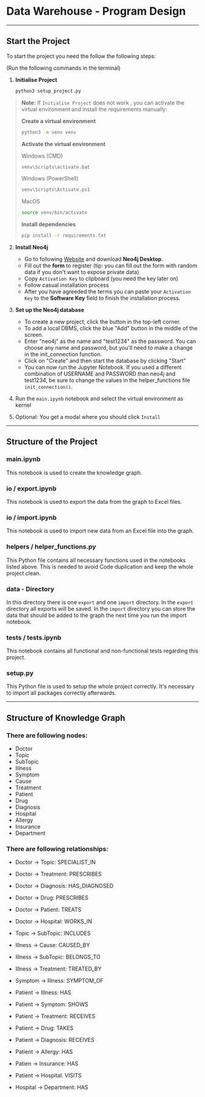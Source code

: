 # Data Warehouse - Program Design

---

## Start the Project

To start the project you need the follow the following steps:

(Run the following commands in the terminal)

1. **Initialise Project**

   ```bash
   python3 setup_project.py
   ```

> **Note:** If `Initialise Project` does not work , you can activate the virtual environment and install the requirements manually:
>
>
> **Create a virtual environment**
>   ```bash
>   python3 -m venv venv
>    ```
> **Activate the virtual environment**
> 
> Windows (CMD)
>  ```bash
> venv\Scripts\activate.bat
> ```
> Windows (PowerShell)
> ```bash
> venv\Scripts\Activate.ps1
> ```
> MacOS
>   ```bash
>   source venv/bin/activate
> ```
> 
> **Install dependencies**
>   ```bash
>   pip install -r requirements.txt
>   ```


2. **Install Neo4j**
    - Go to following [Website](https://neo4j.com/download/) and download **Neo4j Desktop**.
    - Fill out the **form** to register (tip: you can fill out the form with random data if you don't want to
      expose private data)
    - Copy `Activation Key` to clipboard (you need the key later on)
    - Follow casual installation process
    - After you have agreeded the terms you can paste your `Activation Key` to the **Software Key** field
      to finish the installation process.

3. **Set up the Neo4j database**
    - To create a new project, click the button in the top-left corner.
    - To add a local DBMS, click the blue "Add" button in the middle of the screen.
    - Enter "neo4j" as the name and "test1234" as the password. You can choose any name and password,
      but you'll need to make a change in the init_connection function.
    - Click on "Create" and then start the database by clicking "Start"
    - You can now run the Jupyter Notebook. If you used a different combination
      of USERNAME and PASSWORD than neo4j and test1234, be sure to change the values in the helper_functions file
      `init_connection()`.

4. Run the `main.ipynb` notebook and select the virtual environment as kernel
5. Optional: You get a modal where you should click `Install`

---

## Structure of the Project

### main.ipynb

This notebook is used to create the knowledge graph.

### io / export.ipynb

This notebook is used to export the data from the graph to Excel files.

### io / import.ipynb

This notebook is used to import new data from an Excel file into the graph.

### helpers / helper_functions.py

This Python file contains all necessary functions used in the notebooks listed above.
This is needed to avoid Code duplication and keep the whole project clean.

### data - Directory

In this directory there is one `export` and one `import` directory. In the `export` directory all exports will be
saved. In the `import` directory you can store the data that should be added to the graph the next time you run
the import notebook.

### tests / tests.ipynb

This notebook contains all functional and non-functional tests regarding this project.

### setup.py

This Python file is used to setup the whole project correctly. It's necessary to import all packages
correctly afterwards.

---

## Structure of Knowledge Graph

### There are following nodes:

- Doctor
- Topic
- SubTopic
- Illness
- Symptom
- Cause
- Treatment
- Patient
- Drug
- Diagnosis
- Hospital
- Allergy
- Insurance
- Department

### There are following relationships:

- Doctor -> Topic: SPECIALIST_IN
- Doctor -> Treatment: PRESCRIBES
- Doctor -> Diagnosis: HAS_DIAGNOSED
- Doctor -> Drug: PRESCRIBES
- Doctor -> Patient: TREATS
- Doctor -> Hospital: WORKS_IN

- Topic -> SubTopic: INCLUDES

- Illness -> Cause: CAUSED_BY
- Illness -> SubTopic: BELONGS_TO
- Illness -> Treatment: TREATED_BY

- Symptom -> Illness: SYMPTOM_OF

- Patient -> Illness: HAS
- Patient -> Symptom: SHOWS
- Patient -> Treatment: RECEIVES
- Patient -> Drug: TAKES
- Patient -> Diagnosis: RECEIVES
- Patient -> Allergy: HAS
- Patien -> Insurance: HAS
- Patient -> Hospital: VISITS

- Hospital -> Department: HAS
